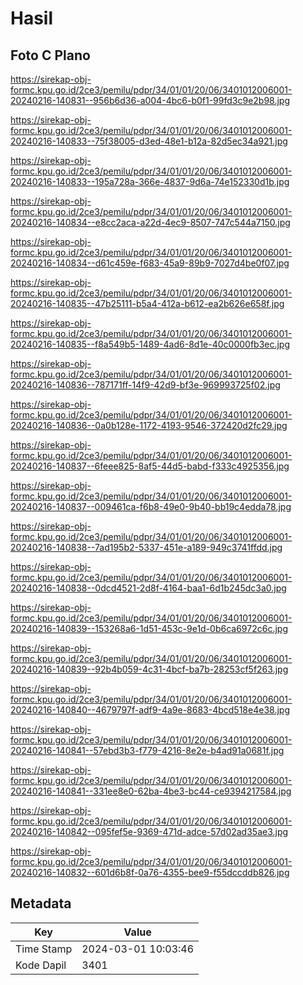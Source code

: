 # Hasil

## Foto C Plano

https://sirekap-obj-formc.kpu.go.id/2ce3/pemilu/pdpr/34/01/01/20/06/3401012006001-20240216-140831--956b6d36-a004-4bc6-b0f1-99fd3c9e2b98.jpg

https://sirekap-obj-formc.kpu.go.id/2ce3/pemilu/pdpr/34/01/01/20/06/3401012006001-20240216-140833--75f38005-d3ed-48e1-b12a-82d5ec34a921.jpg

https://sirekap-obj-formc.kpu.go.id/2ce3/pemilu/pdpr/34/01/01/20/06/3401012006001-20240216-140833--195a728a-366e-4837-9d6a-74e152330d1b.jpg

https://sirekap-obj-formc.kpu.go.id/2ce3/pemilu/pdpr/34/01/01/20/06/3401012006001-20240216-140834--e8cc2aca-a22d-4ec9-8507-747c544a7150.jpg

https://sirekap-obj-formc.kpu.go.id/2ce3/pemilu/pdpr/34/01/01/20/06/3401012006001-20240216-140834--d61c459e-f683-45a9-89b9-7027d4be0f07.jpg

https://sirekap-obj-formc.kpu.go.id/2ce3/pemilu/pdpr/34/01/01/20/06/3401012006001-20240216-140835--47b25111-b5a4-412a-b612-ea2b626e658f.jpg

https://sirekap-obj-formc.kpu.go.id/2ce3/pemilu/pdpr/34/01/01/20/06/3401012006001-20240216-140835--f8a549b5-1489-4ad6-8d1e-40c0000fb3ec.jpg

https://sirekap-obj-formc.kpu.go.id/2ce3/pemilu/pdpr/34/01/01/20/06/3401012006001-20240216-140836--787171ff-14f9-42d9-bf3e-969993725f02.jpg

https://sirekap-obj-formc.kpu.go.id/2ce3/pemilu/pdpr/34/01/01/20/06/3401012006001-20240216-140836--0a0b128e-1172-4193-9546-372420d2fc29.jpg

https://sirekap-obj-formc.kpu.go.id/2ce3/pemilu/pdpr/34/01/01/20/06/3401012006001-20240216-140837--6feee825-8af5-44d5-babd-f333c4925356.jpg

https://sirekap-obj-formc.kpu.go.id/2ce3/pemilu/pdpr/34/01/01/20/06/3401012006001-20240216-140837--009461ca-f6b8-49e0-9b40-bb19c4edda78.jpg

https://sirekap-obj-formc.kpu.go.id/2ce3/pemilu/pdpr/34/01/01/20/06/3401012006001-20240216-140838--7ad195b2-5337-451e-a189-949c3741ffdd.jpg

https://sirekap-obj-formc.kpu.go.id/2ce3/pemilu/pdpr/34/01/01/20/06/3401012006001-20240216-140838--0dcd4521-2d8f-4164-baa1-6d1b245dc3a0.jpg

https://sirekap-obj-formc.kpu.go.id/2ce3/pemilu/pdpr/34/01/01/20/06/3401012006001-20240216-140839--153268a6-1d51-453c-9e1d-0b6ca6972c6c.jpg

https://sirekap-obj-formc.kpu.go.id/2ce3/pemilu/pdpr/34/01/01/20/06/3401012006001-20240216-140839--92b4b059-4c31-4bcf-ba7b-28253cf5f263.jpg

https://sirekap-obj-formc.kpu.go.id/2ce3/pemilu/pdpr/34/01/01/20/06/3401012006001-20240216-140840--4679797f-adf9-4a9e-8683-4bcd518e4e38.jpg

https://sirekap-obj-formc.kpu.go.id/2ce3/pemilu/pdpr/34/01/01/20/06/3401012006001-20240216-140841--57ebd3b3-f779-4216-8e2e-b4ad91a0681f.jpg

https://sirekap-obj-formc.kpu.go.id/2ce3/pemilu/pdpr/34/01/01/20/06/3401012006001-20240216-140841--331ee8e0-62ba-4be3-bc44-ce9394217584.jpg

https://sirekap-obj-formc.kpu.go.id/2ce3/pemilu/pdpr/34/01/01/20/06/3401012006001-20240216-140842--095fef5e-9369-471d-adce-57d02ad35ae3.jpg

https://sirekap-obj-formc.kpu.go.id/2ce3/pemilu/pdpr/34/01/01/20/06/3401012006001-20240216-140832--601d6b8f-0a76-4355-bee9-f55dccddb826.jpg


## Metadata

| Key        | Value               |
| ---------- | ------------------- |
| Time Stamp | 2024-03-01 10:03:46 |
| Kode Dapil | 3401                |



